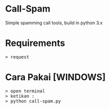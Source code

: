 # Call-Spam
Simple spamming call tools, build in python 3.x

# Requirements
<pre>
<span class="pl-k">&gt;</span> request
</pre>

# Cara Pakai [WINDOWS]
<pre>
<span class="pl-k">&gt;</span> open terminal
<span class="pl-k">&gt;</span> ketikan :
<span class="pl-k">&gt;</span> python call-spam.py
</pre>
